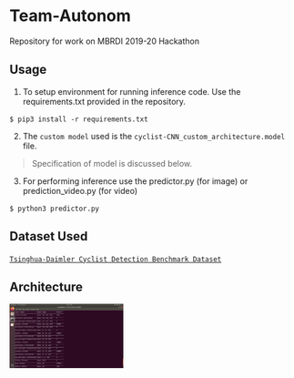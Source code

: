 # Team-Autonom
Repository for work on MBRDI 2019-20 Hackathon

## Usage
1. To setup environment for running inference code. Use the requirements.txt provided in the repository.
```
$ pip3 install -r requirements.txt 
```
2. The `custom model` used is the `cyclist-CNN_custom_architecture.model` file.
> Specification of model is discussed below.
3. For performing inference use the predictor.py (for image) or prediction_video.py (for video) 
```
$ python3 predictor.py
```

## Dataset Used
<a href="http://www.gavrila.net/Datasets/Daimler_Pedestrian_Benchmark_D/Tsinghua-Daimler_Cyclist_Detec/tsinghua-daimler_cyclist_detec.html">`Tsinghua-Daimler Cyclist Detection Benchmark Dataset`</a>

## Architecture 
<img src="model_summary.png" hieght="400" width="200" title="Model Summary">


